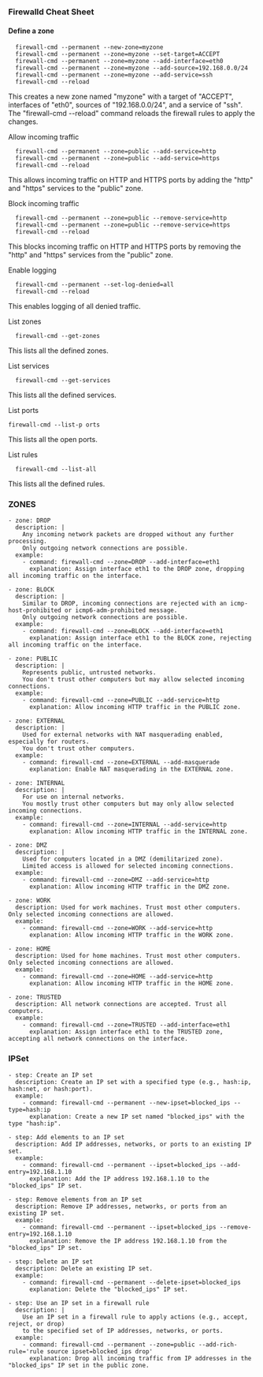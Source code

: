 ### Firewalld Cheat Sheet
#### Define a zone
```
  firewall-cmd --permanent --new-zone=myzone
  firewall-cmd --permanent --zone=myzone --set-target=ACCEPT
  firewall-cmd --permanent --zone=myzone --add-interface=eth0
  firewall-cmd --permanent --zone=myzone --add-source=192.168.0.0/24
  firewall-cmd --permanent --zone=myzone --add-service=ssh
  firewall-cmd --reload
```
This creates a new zone named "myzone" with a target of "ACCEPT", interfaces of "eth0", sources of "192.168.0.0/24", and a service of "ssh". The "firewall-cmd --reload" command reloads the firewall rules to apply the changes.

Allow incoming traffic
```
  firewall-cmd --permanent --zone=public --add-service=http
  firewall-cmd --permanent --zone=public --add-service=https
  firewall-cmd --reload
```
This allows incoming traffic on HTTP and HTTPS ports by adding the "http" and "https" services to the "public" zone.

Block incoming traffic
```
  firewall-cmd --permanent --zone=public --remove-service=http
  firewall-cmd --permanent --zone=public --remove-service=https
  firewall-cmd --reload
  ```
This blocks incoming traffic on HTTP and HTTPS ports by removing the "http" and "https" services from the "public" zone.

Enable logging
```
  firewall-cmd --permanent --set-log-denied=all
  firewall-cmd --reload
```
This enables logging of all denied traffic.

List zones
```
  firewall-cmd --get-zones
  ```
This lists all the defined zones.

List services
```
  firewall-cmd --get-services
  ```
This lists all the defined services.

List ports
```
firewall-cmd --list-p orts
```
This lists all the open ports.

List rules
```
  firewall-cmd --list-all
```
This lists all the defined rules.


### ZONES
```
- zone: DROP
  description: | 
    Any incoming network packets are dropped without any further processing. 
    Only outgoing network connections are possible.
  example:
    - command: firewall-cmd --zone=DROP --add-interface=eth1
      explanation: Assign interface eth1 to the DROP zone, dropping all incoming traffic on the interface.

- zone: BLOCK
  description: | 
    Similar to DROP, incoming connections are rejected with an icmp-host-prohibited or icmp6-adm-prohibited message. 
    Only outgoing network connections are possible.
  example:
    - command: firewall-cmd --zone=BLOCK --add-interface=eth1
      explanation: Assign interface eth1 to the BLOCK zone, rejecting all incoming traffic on the interface.

- zone: PUBLIC
  description: | 
    Represents public, untrusted networks. 
    You don't trust other computers but may allow selected incoming connections.
  example:
    - command: firewall-cmd --zone=PUBLIC --add-service=http
      explanation: Allow incoming HTTP traffic in the PUBLIC zone.

- zone: EXTERNAL
  description: |
    Used for external networks with NAT masquerading enabled, especially for routers. 
    You don't trust other computers.
  example:
    - command: firewall-cmd --zone=EXTERNAL --add-masquerade
      explanation: Enable NAT masquerading in the EXTERNAL zone.

- zone: INTERNAL
  description: | 
    For use on internal networks. 
    You mostly trust other computers but may only allow selected incoming connections.
  example:
    - command: firewall-cmd --zone=INTERNAL --add-service=http
      explanation: Allow incoming HTTP traffic in the INTERNAL zone.

- zone: DMZ
  description: | 
    Used for computers located in a DMZ (demilitarized zone). 
    Limited access is allowed for selected incoming connections.
  example:
    - command: firewall-cmd --zone=DMZ --add-service=http
      explanation: Allow incoming HTTP traffic in the DMZ zone.

- zone: WORK
  description: Used for work machines. Trust most other computers. Only selected incoming connections are allowed.
  example:
    - command: firewall-cmd --zone=WORK --add-service=http
      explanation: Allow incoming HTTP traffic in the WORK zone.

- zone: HOME
  description: Used for home machines. Trust most other computers. Only selected incoming connections are allowed.
  example:
    - command: firewall-cmd --zone=HOME --add-service=http
      explanation: Allow incoming HTTP traffic in the HOME zone.

- zone: TRUSTED
  description: All network connections are accepted. Trust all computers.
  example:
    - command: firewall-cmd --zone=TRUSTED --add-interface=eth1
      explanation: Assign interface eth1 to the TRUSTED zone, accepting all network connections on the interface.

```

### IPSet
```
- step: Create an IP set
  description: Create an IP set with a specified type (e.g., hash:ip, hash:net, or hash:port).
  example:
    - command: firewall-cmd --permanent --new-ipset=blocked_ips --type=hash:ip
      explanation: Create a new IP set named "blocked_ips" with the type "hash:ip".

- step: Add elements to an IP set
  description: Add IP addresses, networks, or ports to an existing IP set.
  example:
    - command: firewall-cmd --permanent --ipset=blocked_ips --add-entry=192.168.1.10
      explanation: Add the IP address 192.168.1.10 to the "blocked_ips" IP set.

- step: Remove elements from an IP set
  description: Remove IP addresses, networks, or ports from an existing IP set.
  example:
    - command: firewall-cmd --permanent --ipset=blocked_ips --remove-entry=192.168.1.10
      explanation: Remove the IP address 192.168.1.10 from the "blocked_ips" IP set.

- step: Delete an IP set
  description: Delete an existing IP set.
  example:
    - command: firewall-cmd --permanent --delete-ipset=blocked_ips
      explanation: Delete the "blocked_ips" IP set.

- step: Use an IP set in a firewall rule
  description: | 
    Use an IP set in a firewall rule to apply actions (e.g., accept, reject, or drop) 
    to the specified set of IP addresses, networks, or ports.
  example:
    - command: firewall-cmd --permanent --zone=public --add-rich-rule='rule source ipset=blocked_ips drop'
      explanation: Drop all incoming traffic from IP addresses in the "blocked_ips" IP set in the public zone.

```
